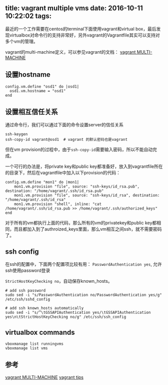 title: vagrant multiple vms
date: 2016-10-11 10:22:02
tags:
---

最近的一个工作需要在centos的terminal下面使用vagrant和virtual box，最后发现virtualbox对命令行的支持非常好，另外vagrant的Vagrantfile其实可以支持对多个vm的管理。

vagrant的multi-machine定义，可以参见vagrant的文档： [vagrant MULTI-MACHINE](https://www.vagrantup.com/docs/multi-machine/)

## 设置hostname
```
config.vm.define "osd1" do |osd1|
  osd1.vm.hostname = "osd1"
end
```

## 设置相互信任关系

通过命令行，我们可以通过下面的命令设置server的信任关系
```
ssh-keygen
ssh-copy-id vagrant@osd1  # vagrant 的默认密码也是vagrant
```

但在vm provision的过程中，由于`ssh-copy-id`需要输入密码，所以不能自动完成。

一个可行的办法是，将private key和public key都准备好，放入到vagrantfile所在的目录下，然后在vagrantfile中加入以下provision的代码：

```
config.vm.define "mon1" do |mon1|
    mon1.vm.provision "file", source: "ssh-keys/id_rsa.pub", destination: "/home/vagrant/.ssh/id_rsa.pub"
    mon1.vm.provision "file", source: "ssh-keys/id_rsa", destination: "/home/vagrant/.ssh/id_rsa"
    mon1.vm.provision "shell", inline: "cat /home/vagrant/.ssh/id_rsa.pub >> /home/vagrant/.ssh/authorized_keys"
end
```

对于所有的vm都执行上面的代码，那么所有的vm的privatekey和public key都相同，而且都加入到了authroized_keys里面，那么vm相互之间ssh，就不需要密码了。

## ssh config

在ssh的配置中，下面两个配置项比较有用：
`PasswordAuthentication yes`, 允许ssh使用password登录

`StrictHostKeyChecking no`，自动保存known_hosts。

```
# add ssh password
sudo sed -i "s/PasswordAuthentication no/PasswordAuthentication yes/g" /etc/ssh/sshd_config

# add ssh known_hosts automatically
sudo sed -i "s/^\tGSSAPIAuthentication yes/\tGSSAPIAuthentication yes\n\tStrictHostKeyChecking no/g" /etc/ssh/ssh_config
```

## virtualbox commands

```
vboxmanage list runningvms
vboxmanage list vms
```

## 参考
[vagrant MULTI-MACHINE](https://www.vagrantup.com/docs/multi-machine/)
[vagrant tips](https://www.vagrantup.com/docs/vagrantfile/tips.html)
